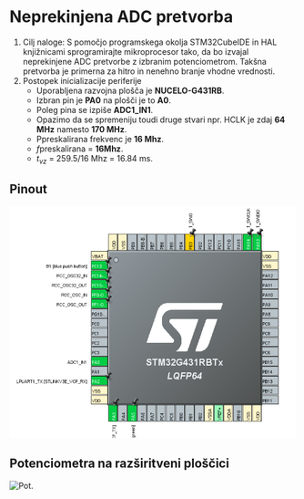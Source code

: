 # Neprekinjena ADC pretvorba

1. Cilj naloge: S pomočjo programskega okolja STM32CubeIDE in HAL knjižnicami sprogramirajte mikroprocesor tako, da bo izvajal neprekinjene ADC        pretvorbe z izbranim potenciometrom. Takšna pretvorba je primerna za hitro in nenehno branje vhodne vrednosti.  
2. Postopek inicializacije periferije
   - Uporabljena razvojna plošča je **NUCELO-G431RB**.
   - Izbran pin je **PA0** na plošči je to **A0**.  
   - Poleg pina se izpiše **ADC1_IN1**.
   - Opazimo da se spremeniju toudi druge stvari npr. HCLK je zdaj **64 MHz** namesto **170 MHz**.
   - Ppreskalirana frekvenc je **16 Mhz**.
   - $f$preskalirana = **16Mhz**.
   - $t_{vz}$ = 259.5/16 Mhz = 16.84 ms.

## Pinout
![pin_out](media/Pin_Out.png)

## Potenciometra na razširitveni ploščici
![Pot.](media/6E4D510E-8F62-42F3-8253-EE825766FBE1.jpeg)

